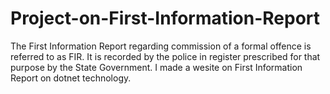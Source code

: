 # Project-on-First-Information-Report
The First Information Report regarding commission of a formal offence is referred to as FIR. It is recorded by the police in register prescribed for that purpose by the State Government. I made a wesite on First Information Report on dotnet technology.

